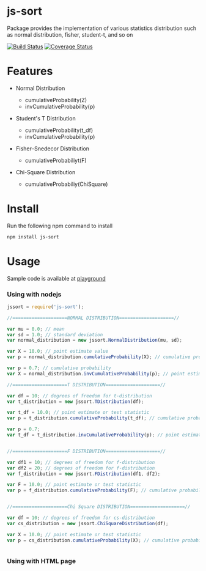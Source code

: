 # js-sort
Package provides the implementation of various statistics distribution such as normal distribution, fisher, student-t, and so on

[![Build Status](https://travis-ci.org/cschen1205/js-sort.svg?branch=master)](https://travis-ci.org/cschen1205/js-sort) [![Coverage Status](https://coveralls.io/repos/github/cschen1205/js-sort/badge.svg?branch=master)](https://coveralls.io/github/cschen1205/js-sort?branch=master) 

# Features

* Normal Distribution
  
  - cumulativeProbability(Z)
  - invCumulativeProbability(p)

* Student's T Distribution

  - cumulativeProbability(t_df)
  - invCumulativeProbability(p)

* Fisher–Snedecor Distribution

  - cumulativeProbabiliyt(F)

* Chi-Square Distribution

  - cumulativeProbabiliy(ChiSquare)

# Install

Run the following npm command to install

```bash
npm install js-sort
```

# Usage

Sample code is available at [playground](https://runkit.com/cschen1205/js-sort-playground)

### Using with nodejs

```javascript
jssort = require('js-sort');

//====================NORMAL DISTRIBUTION====================//

var mu = 0.0; // mean
var sd = 1.0; // standard deviation
var normal_distribution = new jssort.NormalDistribution(mu, sd);

var X = 10.0; // point estimate value 
var p = normal_distribution.cumulativeProbability(X); // cumulative probability

var p = 0.7; // cumulative probability
var X = normal_distribution.invCumulativeProbability(p); // point estimate value

//====================T DISTRIBUTION====================//

var df = 10; // degrees of freedom for t-distribution
var t_distribution = new jssort.TDistribution(df);

var t_df = 10.0; // point estimate or test statistic
var p = t_distribution.cumulativeProbability(t_df); // cumulative probability

var p = 0.7;
var t_df = t_distribution.invCumulativeProbability(p); // point estimate or test statistic


//====================F DISTRIBUTION====================//

var df1 = 10; // degrees of freedom for f-distribution
var df2 = 20; // degrees of freedom for f-distribution
var f_distribution = new jssort.FDistribution(df1, df2);

var F = 10.0; // point estimate or test statistic
var p = f_distribution.cumulativeProbability(F); // cumulative probability


//====================Chi Square DISTRIBUTION====================//

var df = 10; // degrees of freedom for cs-distribution
var cs_distribution = new jssort.ChiSquareDistribution(df);

var X = 10.0; // point estimate or test statistic
var p = cs_distribution.cumulativeProbability(X); // cumulative probability



```

### Using with HTML page

